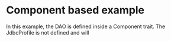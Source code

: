 # Component based example

In this example, the DAO is defined inside a Component trait. The JdbcProfile is not defined and will 